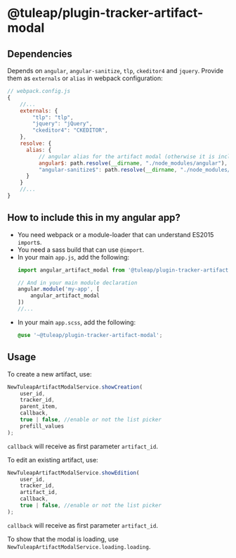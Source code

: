 # @tuleap/plugin-tracker-artifact-modal

## Dependencies

Depends on `angular`, `angular-sanitize`, `tlp`, `ckeditor4` and `jquery`. Provide them as `externals` or `alias` in
webpack configuration:

```javascript
// webpack.config.js
{
    //...
    externals: {
        "tlp": "tlp",
        "jquery": "jQuery",
        "ckeditor4": "CKEDITOR",
    },
    resolve: {
      alias: {
          // angular alias for the artifact modal (otherwise it is included twice)
          angular$: path.resolve(__dirname, "./node_modules/angular"),
          "angular-sanitize$": path.resolve(__dirname, "./node_modules/angular-sanitize"),
      }
    }
    //...
}
```

## How to include this in my angular app?

- You need webpack or a module-loader that can understand ES2015 `import`s.
- You need a sass build that can use `@import`.
- In your main `app.js`, add the following:
    ```javascript
    import angular_artifact_modal from '@tuleap/plugin-tracker-artifact-modal';

    // And in your main module declaration
    angular.module('my-app', [
        angular_artifact_modal
    ])
    //...
    ```
- In your main `app.scss`, add the following:
    ```scss
    @use '~@tuleap/plugin-tracker-artifact-modal';
    ```

## Usage

To create a new artifact, use:
```javascript
NewTuleapArtifactModalService.showCreation(
    user_id,
    tracker_id,
    parent_item,
    callback,
    true | false, //enable or not the list picker
    prefill_values
);
```

`callback` will receive as first parameter `artifact_id`.

To edit an existing artifact, use:
```javascript
NewTuleapArtifactModalService.showEdition(
    user_id,
    tracker_id,
    artifact_id,
    callback,
    true | false, //enable or not the list picker
);
```

`callback` will receive as first parameter `artifact_id`.

To show that the modal is loading, use `NewTuleapArtifactModalService.loading.loading`.
